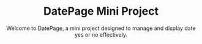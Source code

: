 <h1 align="center">DatePage Mini Project</h1>

<p align="center">
</p>

<p align="center">
  Welcome to DatePage, a mini project designed to manage and display date yes or no effectively.
</p>







